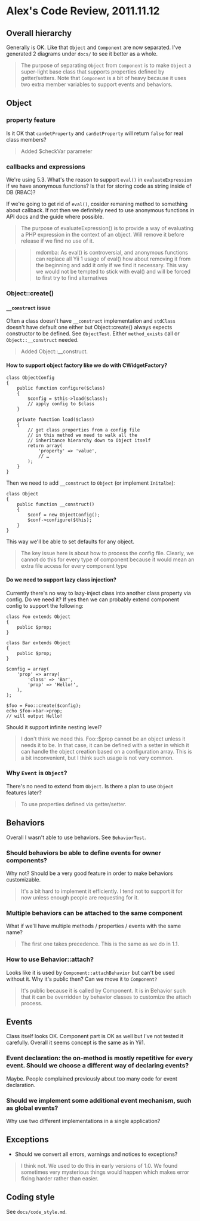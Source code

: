 Alex's Code Review, 2011.11.12
==============================

Overall hierarchy
------------------

Generally is OK. Like that `Object` and `Component` are now separated.
I've generated 2 diagrams under `docs/` to see it better as a whole.

> The purpose of separating `Object` from `Component` is to make `Object`
> a super-light base class that supports properties defined by getter/setters.
> Note that `Component` is a bit of heavy because it uses two extra member
> variables to support events and behaviors.


Object
------

### property feature

Is it OK that `canGetProperty` and `canSetProperty` will return `false` for real
class members?

> Added $checkVar parameter

### callbacks and expressions

We're using 5.3. What's the reason to support `eval()` in `evaluateExpression` if
we have anonymous functions? Is that for storing code as string inside of DB (RBAC)?

If we're going to get rid of `eval()`, cosider remaning method to something about callback.
If not then we definitely need to use anonymous functions in API docs and the guide
where possible.

> The purpose of evaluateExpression() is to provide a way of evaluating a PHP expression
> in the context of an object. Will remove it before release if we find no use of it.

>> mdomba:
>> As eval() is controversial, and anonymous functions can replace all Yii 1 usage of eval()
>> how about removing it from the beginning and add it only if we find it necessary.
>> This way we would not be tempted to stick with eval() and will be forced to first try to find alternatives

### Object::create()

#### `__construct` issue

Often a class doesn't have `__construct` implementation and `stdClass` doesn't have
default one either but Object::create() always expects constructor to be
defined. See `ObjectTest`. Either `method_exists` call or `Object::__construct` needed.

> Added Object::__construct.

#### How to support object factory like we do with CWidgetFactory?

~~~
class ObjectConfig
{
	public function configure($class)
	{
		$config = $this->load($class);
		// apply config to $class
	}

	private function load($class)
	{
		// get class properties from a config file
		// in this method we need to walk all the
		// inheritance hierarchy down to Object itself
		return array(
			'property' => 'value',
			// …
		);
	}
}
~~~

Then we need to add `__construct` to `Object` (or implement `Initalbe`):

~~~
class Object
{
	public function __construct()
	{
		$conf = new ObjectConfig();
		$conf->configure($this);
	}
}
~~~

This way we'll be able to set defaults for any object.

> The key issue here is about how to process the config file. Clearly, we cannot
> do this for every type of component because it would mean an extra file access
> for every component type

#### Do we need to support lazy class injection?

Currently there's no way to lazy-inject class into another class property via
config. Do we need it? If yes then we can probably extend component config to support
the following:

~~~
class Foo extends Object
{
	public $prop;
}

class Bar extends Object
{
	public $prop;
}

$config = array(
	'prop' => array(
		'class' => 'Bar',
		'prop' => 'Hello!',
	),
);

$foo = Foo::create($config);
echo $foo->bar->prop;
// will output Hello!
~~~

Should it support infinite nesting level?

> I don't think we need this. Foo::$prop cannot be an object unless it needs it to be.
> In that case, it can be defined with a setter in which it can handle the object creation
> based on a configuration array. This is a bit inconvenient, but I think such usage is
> not very common.

### Why `Event` is `Object`?

There's no need to extend from `Object`. Is there a plan to use `Object` features
later?

> To use properties defined via getter/setter.


Behaviors
---------

Overall I wasn't able to use behaviors. See `BehaviorTest`.

### Should behaviors be able to define events for owner components?

Why not? Should be a very good feature in order to make behaviors customizable.

> It's a bit hard to implement it efficiently. I tend not to support it for now
> unless enough people are requesting for it.

### Multiple behaviors can be attached to the same component

What if we'll have multiple methods / properties / events with the same name?

> The first one takes precedence. This is the same as we do in 1.1.

### How to use Behavior::attach?

Looks like it is used by `Component::attachBehavior` but can't be used without it.
Why it's public then? Can we move it to `Component?`

> It's public because it is called by Component. It is in Behavior such that
> it can be overridden by behavior classes to customize the attach process.

Events
------

Class itself looks OK. Component part is OK as well but I've not tested
it carefully. Overall it seems concept is the same as in Yii1.

### Event declaration: the on-method is mostly repetitive for every event. Should we choose a different way of declaring events?

Maybe. People complained previously about too many code for event declaration.

### Should we implement some additional event mechanism, such as global events?

Why use two different implementations in a single application?

Exceptions
----------

- Should we convert all errors, warnings and notices to exceptions?

> I think not. We used to do this in early versions of 1.0. We found sometimes
> very mysterious things would happen which makes error fixing harder rather than
> easier.

Coding style
------------

See `docs/code_style.md`.